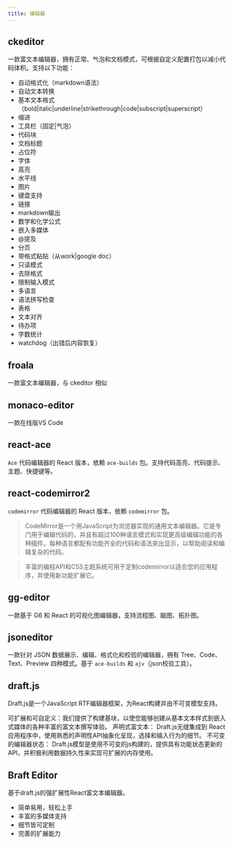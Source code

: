 ```yaml
---
title: 编辑器
---
```

## ckeditor
一款富文本编辑器，拥有正常、气泡和文档模式，可根据自定义配置打包以减小代码体积。支持以下功能：

- 自动格式化（markdown语法）
- 自动文本转换
- 基本文本格式（bold|italic|underline|strikethrough|code|subscript|superscript）
- 缩进
- 工具栏（固定|气泡）
- 代码块
- 文档标题
- 占位符
- 字体
- 高亮
- 水平线
- 图片
- 键盘支持
- 链接
- markdown输出
- 数学和化学公式
- 嵌入多媒体
- @提及
- 分页
- 带格式粘贴（从work|google doc）
- 只读模式
- 去除格式
- 限制输入模式
- 多语言
- 语法拼写检查
- 表格
- 文本对齐
- 待办项
- 字数统计
- watchdog（出错后内容恢复）

## froala
一款富文本编辑器，与 ckeditor 相似

## monaco-editor
一款在线版VS Code

## react-ace
`Ace` 代码编辑器的 React 版本，依赖 `ace-builds` 包。支持代码高亮、代码提示、主题、快捷键等。

## react-codemirror2
`codemirror` 代码编辑器的 React 版本，依赖 `codemirror` 包。
> CodeMirror是一个用JavaScript为浏览器实现的通用文本编辑器。它是专门用于编辑代码的，并且有超过100种语言模式和实现更高级编辑功能的各种插件。每种语言都配有功能齐全的代码和语法突出显示，以帮助阅读和编辑复杂的代码。

> 丰富的编程API和CSS主题系统可用于定制codemirror以适合您的应用程序，并使用新功能扩展它。

## gg-editor
一款基于 G6 和 React 的可视化图编辑器，支持流程图、脑图、拓扑图。

## jsoneditor
一款针对 JSON 数据展示、编辑、格式化和校验的编辑器，拥有 Tree、Code、Text、Preview 四种模式。基于 `ace-builds` 和 `ajv`（json校验工具）。

## draft.js
Draft.js是一个JavaScript RTF编辑器框架，为React构建并由不可变模型支持。

可扩展和可自定义：我们提供了构建基块，以使您能够创建从基本文本样式到嵌入式媒体的各种丰富的富文本撰写体验。
声明式富文本： Draft.js无缝集成到 React应用程序中，使用熟悉的声明性API抽象化呈现，选择和输入行为的细节。
不可变的编辑器状态： Draft.js模型是使用不可变的js构建的，提供具有功能状态更新的API，并积极利用数据持久性来实现可扩展的内存使用。

## Braft Editor
基于draft.js的强扩展性React富文本编辑器。
- 简单易用，轻松上手
- 丰富的多媒体支持
- 细节皆可定制
- 完善的扩展能力